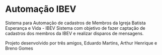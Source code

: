 # Automação IBEV

Sistema para Automação de cadastros de Membros da Igreja Batista Esperança e Vida - IBEV
Sistema com objetivo de fazer captação de cadastros dos membros da IBEV e realizar disparos de mensagens.


Projeto desenvolvido por três amigos, Eduardo Martins, Arthur Henrique e Breno Gomes
